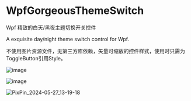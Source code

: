 # WpfGorgeousThemeSwitch
Wpf 精致的白天/黑夜主题切换开关控件

A exquisite day/night theme switch control for Wpf.

不使用图片资源文件，无第三方库依赖，矢量可缩放的控件样式，使用时只需为ToggleButton引用Style。

![image](https://github.com/SunnyDesignor/WpfGorgeousThemeSwitch/assets/50539661/29d4f7d0-466c-4f2a-8694-d55cff14cd06)

![image](https://github.com/SunnyDesignor/WpfGorgeousThemeSwitch/assets/50539661/992996b9-e14b-4615-80ff-a4011b238c8f)

![PixPin_2024-05-27_13-19-18](https://github.com/SunnyDesignor/WpfGorgeousThemeSwitch/assets/50539661/20f1e287-6624-4efe-adcf-54d84cd34cc7)

